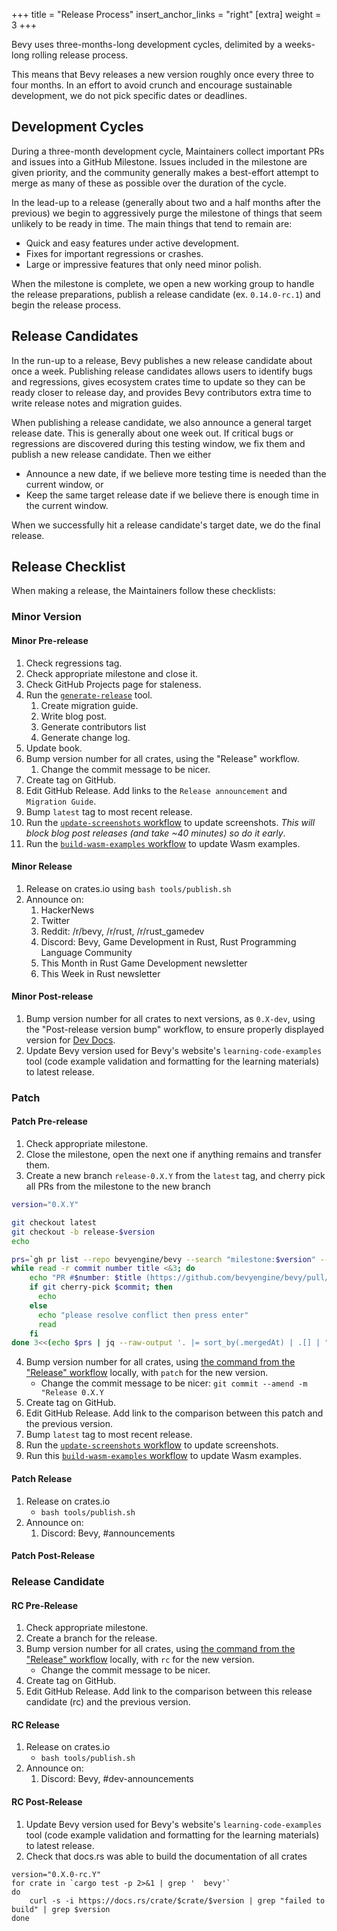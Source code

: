 +++
title = "Release Process"
insert_anchor_links = "right"
[extra]
weight = 3
+++

Bevy uses three-months-long development cycles, delimited by a weeks-long rolling release process.

This means that Bevy releases a new version roughly once every three to four months. In an effort to avoid crunch and encourage sustainable development, we do not pick specific dates or deadlines.

## Development Cycles

During a three-month development cycle, Maintainers collect important PRs and issues into a GitHub Milestone. Issues included in the milestone are given priority, and the community generally makes a best-effort attempt to merge as many of these as possible over the duration of the cycle.

In the lead-up to a release (generally about two and a half months after the previous) we begin to aggressively purge the milestone of things that seem unlikely to be ready in time. The main things that tend to remain are:

- Quick and easy features under active development.
- Fixes for important regressions or crashes.
- Large or impressive features that only need minor polish.

When the milestone is complete, we open a new working group to handle the release preparations, publish a release candidate (ex. `0.14.0-rc.1`) and begin the release process.

## Release Candidates

In the run-up to a release, Bevy publishes a new release candidate about once a week. Publishing release candidates allows users to identify bugs and regressions, gives ecosystem crates time to update so they can be ready closer to release day, and provides Bevy contributors extra time to write release notes and migration guides.

When publishing a release candidate, we also announce a general target release date. This is generally about one week out. If critical bugs or regressions are discovered during this testing window, we fix them and publish a new release candidate. Then we either

- Announce a new date, if we believe more testing time is needed than the current window, or
- Keep the same target release date if we believe there is enough time in the current window.

When we successfully hit a release candidate's target date, we do the final release.

## Release Checklist

When making a release, the Maintainers follow these checklists:

### Minor Version

#### Minor Pre-release

1. Check regressions tag.
2. Check appropriate milestone and close it.
3. Check GitHub Projects page for staleness.
4. Run the [`generate-release`](https://github.com/bevyengine/bevy-website/tree/main/generate-release) tool.
    1. Create migration guide.
    2. Write blog post.
    3. Generate contributors list
    4. Generate change log.
5. Update book.
6. Bump version number for all crates, using the "Release" workflow.
   1. Change the commit message to be nicer.
7. Create tag on GitHub.
8. Edit GitHub Release. Add links to the `Release announcement` and `Migration Guide`.
9. Bump `latest` tag to most recent release.
10. Run the [`update-screenshots` workflow] to update screenshots. *This will block blog post releases (and take ~40 minutes) so do it early*.
11. Run the [`build-wasm-examples` workflow] to update Wasm examples.

#### Minor Release

1. Release on crates.io using `bash tools/publish.sh`
2. Announce on:
    1. HackerNews
    2. Twitter
    3. Reddit: /r/bevy, /r/rust, /r/rust_gamedev
    4. Discord: Bevy, Game Development in Rust, Rust Programming Language Community
    5. This Month in Rust Game Development newsletter
    6. This Week in Rust newsletter

#### Minor Post-release

1. Bump version number for all crates to next versions, as `0.X-dev`, using the "Post-release version bump" workflow, to ensure properly displayed version for [Dev Docs](https://dev-docs.bevyengine.org/bevy/index.html).
2. Update Bevy version used for Bevy's website's `learning-code-examples` tool (code example validation and formatting for the learning materials) to latest release.

### Patch

#### Patch Pre-release

1. Check appropriate milestone.
2. Close the milestone, open the next one if anything remains and transfer them.
3. Create a new branch `release-0.X.Y` from the `latest` tag, and cherry pick all PRs from the milestone to the new branch
```sh
version="0.X.Y"

git checkout latest
git checkout -b release-$version
echo

prs=`gh pr list --repo bevyengine/bevy --search "milestone:$version" --state merged --json mergeCommit,mergedAt,title,number`
while read -r commit number title <&3; do
    echo "PR #$number: $title (https://github.com/bevyengine/bevy/pull/$number)"    
    if git cherry-pick $commit; then
      echo
    else
      echo "please resolve conflict then press enter"
      read
    fi
done 3<<(echo $prs | jq --raw-output '. |= sort_by(.mergedAt) | .[] | "\(.mergeCommit.oid) \(.number) \(.title)"')
```
4. Bump version number for all crates, using [the command from the "Release" workflow] locally, with `patch` for the new version.
    - Change the commit message to be nicer: `git commit --amend -m "Release 0.X.Y`
5. Create tag on GitHub.
6. Edit GitHub Release. Add link to the comparison between this patch and the previous version.
7. Bump `latest` tag to most recent release.
8. Run the [`update-screenshots` workflow] to update screenshots.
9. Run this [`build-wasm-examples` workflow] to update Wasm examples.

#### Patch Release

1. Release on crates.io
    - `bash tools/publish.sh`
2. Announce on:
    1. Discord: Bevy, #announcements

#### Patch Post-Release

### Release Candidate

#### RC Pre-Release

1. Check appropriate milestone.
2. Create a branch for the release.
3. Bump version number for all crates, using [the command from the "Release" workflow] locally, with `rc` for the new version.
    - Change the commit message to be nicer.
4. Create tag on GitHub.
5. Edit GitHub Release. Add link to the comparison between this release candidate (rc) and the previous version.

#### RC Release

1. Release on crates.io
    - `bash tools/publish.sh`
2. Announce on:
    1. Discord: Bevy, #dev-announcements

#### RC Post-Release

1. Update Bevy version used for Bevy's website's `learning-code-examples` tool (code example validation and formatting for the learning materials) to latest release.
2. Check that docs.rs was able to build the documentation of all crates
```shell
version="0.X.0-rc.Y"
for crate in `cargo test -p 2>&1 | grep '  bevy'`
do
    curl -s -i https://docs.rs/crate/$crate/$version | grep "failed to build" | grep $version
done
```

[`update-screenshots` workflow]: https://github.com/bevyengine/bevy-website/actions/workflows/update-screenshots.yml
[`build-wasm-examples` workflow]: https://github.com/bevyengine/bevy-website/actions/workflows/build-wasm-examples.yml
[the command from the "Release" workflow]: https://github.com/bevyengine/bevy/blob/main/.github/workflows/release.yml
